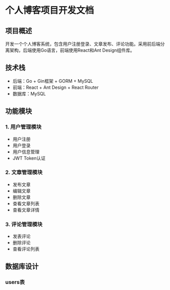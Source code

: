# 个人博客项目开发文档

## 项目概述
开发一个个人博客系统，包含用户注册登录、文章发布、评论功能。采用前后端分离架构，后端使用Go语言，前端使用React和Ant Design组件库。

## 技术栈
- 后端：Go + Gin框架 + GORM + MySQL
- 前端：React + Ant Design + React Router
- 数据库：MySQL

## 功能模块

### 1. 用户管理模块
- 用户注册
- 用户登录
- 用户信息管理
- JWT Token认证

### 2. 文章管理模块
- 发布文章
- 编辑文章
- 删除文章
- 查看文章列表
- 查看文章详情

### 3. 评论管理模块
- 发表评论
- 删除评论
- 查看评论列表

## 数据库设计

### users表